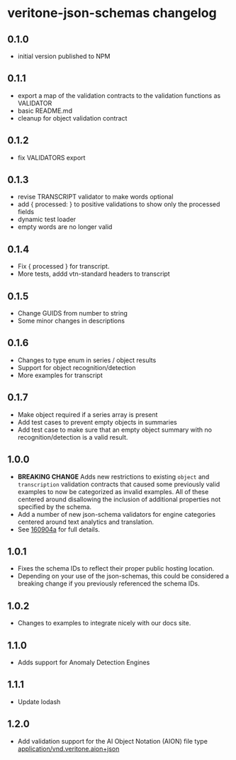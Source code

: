 # veritone-json-schemas changelog

## 0.1.0
* initial version published to NPM

## 0.1.1
* export a map of the validation contracts to the validation functions as VALIDATOR
* basic README.md
* cleanup for object validation contract

## 0.1.2
* fix VALIDATORS export

## 0.1.3
* revise TRANSCRIPT validator to make words optional
* add { processed: } to positive validations to show only the processed fields
* dynamic test loader
* empty words are no longer valid

## 0.1.4
* Fix { processed } for transcript.
* More tests, addd vtn-standard headers to transcript

## 0.1.5
* Change GUIDS from number to string
* Some minor changes in descriptions

## 0.1.6
* Changes to type enum in series / object results
* Support for object recognition/detection
* More examples for transcript

## 0.1.7
* Make object required if a series array is present
* Add test cases to prevent empty objects in summaries
* Add test case to make sure that an empty object summary with no recognition/detection is a valid result.

## 1.0.0
* **BREAKING CHANGE** Adds new restrictions to existing `object` and `transcription` validation contracts that caused 
  some previously valid examples to now be categorized as invalid examples.  All of these centered around disallowing 
  the inclusion of additional properties not specified by the schema.
* Add a number of new json-schema validators for engine categories centered around text analytics and translation.
* See [160904a](https://github.com/veritone/veritone-sdk/commit/160904a60180e9e2bcf26c84efacea38c80ad58f) for full 
  details.

## 1.0.1
* Fixes the schema IDs to reflect their proper public hosting location.
* Depending on your use of the json-schemas, this could be considered a breaking change if you previously referenced
  the schema IDs.

## 1.0.2
* Changes to examples to integrate nicely with our docs site.

## 1.1.0
* Adds support for Anomaly Detection Engines

## 1.1.1
* Update lodash

## 1.2.0
* Add validation support for the AI Object Notation (AION) file type [application/vnd.veritone.aion+json](https://www.iana.org/assignments/media-types/application/vnd.veritone.aion+json)
